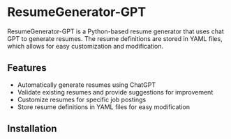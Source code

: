 # ResumeGenerator-GPT

ResumeGenerator-GPT is a Python-based resume generator that uses chat GPT to generate resumes. The resume definitions are stored in YAML files, which allows for easy customization and modification.

## Features

- Automatically generate resumes using ChatGPT
- Validate existing resumes and provide suggestions for improvement
- Customize resumes for specific job postings
- Store resume definitions in YAML files for easy modification

## Installation

